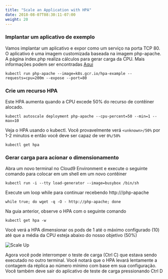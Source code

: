 ```yaml
---
title: "Scale an Application with HPA"
date: 2018-08-07T08:30:11-07:00
weight: 20
---
```


### Implantar um aplicativo de exemplo

Vamos implantar um aplicativo e expor como um serviço na porta TCP 80. O aplicativo é uma imagem customizada baseada na imagem php-apache. A página index.php realiza cálculos para gerar carga da CPU. Mais informações podem ser encontradas [Aqui](https://kubernetes.io/docs/tasks/run-application/horizontal-pod-autoscale-walkthrough/#run-expose-php-apache-server)

```
kubectl run php-apache --image=k8s.gcr.io/hpa-example --requests=cpu=200m --expose --port=80
```

### Crie um recurso HPA

Este HPA aumenta quando a CPU excede 50% do recurso de contêiner alocado.

```
kubectl autoscale deployment php-apache --cpu-percent=50 --min=1 --max=10
```

Veja o HPA usando o kubectl. Você provavelmente verá `<unknown>/50%` por 1-2 minutos e então você deve ser capaz de ver `0%/50%`

```
kubectl get hpa
```
### Gerar carga para acionar o dimensionamento

Abra um novo terminal no Cloud9 Environment e execute o seguinte comando para colocar em um shell em um novo contêiner

```
kubectl run -i --tty load-generator --image=busybox /bin/sh
```
Execute um loop while para continuar recebendo http:///php-apache

```
while true; do wget -q -O - http://php-apache; done
```

Na guia anterior, observe o HPA com o seguinte comando

```
kubectl get hpa -w
```
Você verá a HPA dimensionar os pods de 1 até o máximo configurado (10) até que a média da CPU esteja abaixo do nosso objetivo (50%)

![Scale Up](/images/scaling-hpa-results.png)

Agora você pode interromper o teste de carga (Ctrl C) que estava sendo executado no outro terminal. Você notará que o HPA levará lentamente a contagem da réplica ao número mínimo com base em sua configuração. Você também deve sair do aplicativo de teste de carga pressionando Ctrl D

